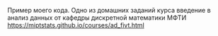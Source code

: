 Пример моего кода. Одно из домашних заданий курса введение в анализ данных от кафедры дискретной математики МФТИ https://miptstats.github.io/courses/ad_fivt.html
